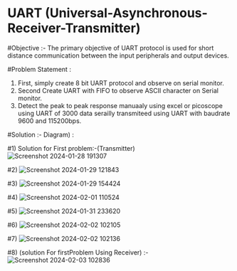 # UART (Universal-Asynchronous-Receiver-Transmitter)
#Objective :- The primary objective of UART protocol is used for short distance communication between the input peripherals and output devices.

#Problem Statement : 
1) First, simply create 8 bit UART protocol and observe on serial monitor.
2) Second Create UART with FIFO to observe ASCII character on Serial monitor.
3) Detect the peak to peak response manuaaly using excel or picoscope using UART of 3000 data serailly transmiteed using UART with baudrate 9600 and 115200bps.

#Solution :-
Diagram) : 
   
#1) Solution for First problem:-(Transmitter)
![Screenshot 2024-01-28 191307](https://github.com/8307820421/UART-Universal-Asynchronous-Receiver-Transmitter-/assets/110840084/f0b841bd-b4c1-4c14-88ff-981b224f2ed2)

#2)
![Screenshot 2024-01-29 121843](https://github.com/8307820421/UART-Universal-Asynchronous-Receiver-Transmitter-/assets/110840084/2e726b13-d880-496b-96ce-cda71fcd5d37)

#3)
![Screenshot 2024-01-29 154424](https://github.com/8307820421/UART-Universal-Asynchronous-Receiver-Transmitter-/assets/110840084/1b9d863f-d963-45dc-970b-a4c04cac80eb)

#4)
![Screenshot 2024-02-01 110524](https://github.com/8307820421/UART-Universal-Asynchronous-Receiver-Transmitter-/assets/110840084/0efb9215-ea15-493f-8905-f48493a8576e)

#5)
![Screenshot 2024-01-31 233620](https://github.com/8307820421/UART-Universal-Asynchronous-Receiver-Transmitter-/assets/110840084/d6cfc6d9-8cea-4d44-8638-b82206d4471b)

#6)
![Screenshot 2024-02-02 102105](https://github.com/8307820421/UART-Universal-Asynchronous-Receiver-Transmitter-/assets/110840084/8f596b45-e64f-4a30-8c18-4138bc18b709)

#7)
![Screenshot 2024-02-02 102136](https://github.com/8307820421/UART-Universal-Asynchronous-Receiver-Transmitter-/assets/110840084/fc2be496-7ac5-49f0-add8-bf3f4b381d42)

#8) (solution For firstProblem Using Receiver) :-
![Screenshot 2024-02-03 102836](https://github.com/8307820421/UART-Universal-Asynchronous-Receiver-Transmitter-/assets/110840084/69263954-e49e-4366-9ebf-9110a4f32974)









